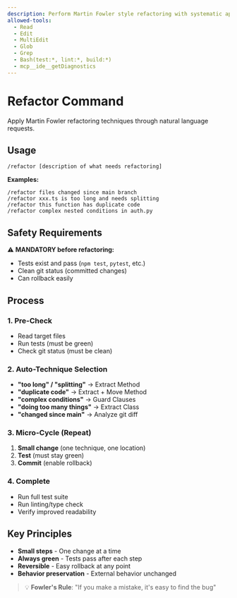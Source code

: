 ```yaml
---
description: Perform Martin Fowler style refactoring with systematic approach
allowed-tools:
  - Read
  - Edit
  - MultiEdit
  - Glob
  - Grep
  - Bash(test:*, lint:*, build:*)
  - mcp__ide__getDiagnostics
---
```


# Refactor Command

Apply Martin Fowler refactoring techniques through natural language requests.

## Usage
```
/refactor [description of what needs refactoring]
```

**Examples:**
```
/refactor files changed since main branch
/refactor xxx.ts is too long and needs splitting
/refactor this function has duplicate code
/refactor complex nested conditions in auth.py
```

## Safety Requirements

⚠️ **MANDATORY before refactoring:**
- Tests exist and pass (`npm test`, `pytest`, etc.)
- Clean git status (committed changes)
- Can rollback easily

## Process

### 1. Pre-Check
- Read target files
- Run tests (must be green)
- Check git status (must be clean)

### 2. Auto-Technique Selection
- **"too long" / "splitting"** → Extract Method
- **"duplicate code"** → Extract + Move Method  
- **"complex conditions"** → Guard Clauses
- **"doing too many things"** → Extract Class
- **"changed since main"** → Analyze git diff

### 3. Micro-Cycle (Repeat)
1. **Small change** (one technique, one location)
2. **Test** (must stay green)
3. **Commit** (enable rollback)

### 4. Complete
- Run full test suite
- Run linting/type check
- Verify improved readability

## Key Principles

- **Small steps** - One change at a time
- **Always green** - Tests pass after each step  
- **Reversible** - Easy rollback at any point
- **Behavior preservation** - External behavior unchanged

> 💡 **Fowler's Rule**: "If you make a mistake, it's easy to find the bug"